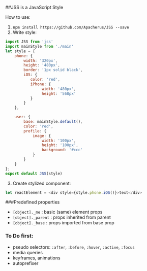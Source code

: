 ##JSS is a JavaScript Style

How to use:

1. `npm install https://github.com/Apacherus/JSS --save`
2. Write style:

```js
import JSS from 'jss'
import mainStyle from './main'
let style = {
    phone: {
        width: '320px',
        height: '480px',
        border: '1px solid black',
        iOS: {
           color: 'red',
           iPhone: {
                width: '480px',
                height: '568px'
           }
        }
    },

    user: {
        base: mainStyle.default(),
        color: 'red',
        profile: {
            image: {
                width: '100px',
                height: '100px',
                background: '#ccc'
            }
        }
    }
};
export default JSS(style)
```
3. Create stylized component:
```js
let reactElement = <div style={style.phone.iOS()}>text</div>
```

###Predefined properties
- `[object]._me` : basic (same) element props
- `[object]._parent` : props inherited from parent
- `[object]._base` : props imported from base prop

### To Do first:
- pseudo selectors: `:after`, `:before`, `:hover`, `:active`, `:focus`
- media queries
- keyframes, animations
- autoprefixer